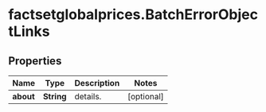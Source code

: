 # factsetglobalprices.BatchErrorObjectLinks

## Properties

Name | Type | Description | Notes
------------ | ------------- | ------------- | -------------
**about** | **String** | details. | [optional] 


